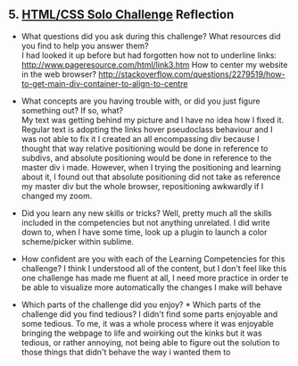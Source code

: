 ## 5. [HTML/CSS Solo Challenge](5_HTML_CSS_solo_challenge/readme.md) Reflection

* What questions did you ask during this challenge? What resources did you find to help you answer them?  
I had looked it up before but had forgotten how not to underline links: http://www.pageresource.com/html/link3.htm
How to center my website in the web browser? http://stackoverflow.com/questions/2279519/how-to-get-main-div-container-to-align-to-centre


* What concepts are you having trouble with, or did you just figure something out? If so, what?  
My text was getting behind my picture and I have no idea how I fixed it.
Regular text is adopting the links hover pseudoclass behaviour and I was not able to fix it
I created an all encompassing div because I thought that way relative positioning would be done in reference to subdivs, and absolute positioning would be done in reference to the master div i made. However, when I trying the positioning and learning about it, I found out that absolute positioning did not take as reference my master div but the whole browser, repositioning awkwardly if I changed my zoom.

* Did you learn any new skills or tricks?
Well, pretty much all the skills included in the competencies but not anything unrelated. I did write down to, when I have some time, look up a plugin to launch a color scheme/picker within sublime.

* How confident are you with each of the Learning Competencies for this challenge? 
I think I understood all of the content, but I don't feel like this one challenge has made me fluent at all, I need more practice in order te be able to visualize more automatically the changes I make will behave

* Which parts of the challenge did you enjoy? * Which parts of the challenge did you find tedious?
I didn't find some parts enjoyable and some tedious. To me, it was a whole process where it was enjoyable bringing the webpage to life and woirking out the kinks but it was tedious, or rather annoying, not being able to figure out the solution to those things that didn't behave the way i wanted them to

<!-- Add your reflection here. Remove the comment markers -->